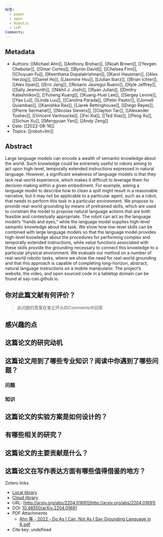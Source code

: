 ```yaml
---
标签:
  - paper
  - open
  - Robotic
  - LLM
Comments:
---
```

## Metadata
      
* Authors: [[Michael Ahn]], [[Anthony Brohan]], [[Noah Brown]], [[Yevgen Chebotar]], [[Omar Cortes]], [[Byron David]], [[Chelsea Finn]], [[Chuyuan Fu]], [[Keerthana Gopalakrishnan]], [[Karol Hausman]], [[Alex Herzog]], [[Daniel Ho]], [[Jasmine Hsu]], [[Julian Ibarz]], [[Brian Ichter]], [[Alex Irpan]], [[Eric Jang]], [[Rosario Jauregui Ruano]], [[Kyle Jeffrey]], [[Sally Jesmonth]], [[Nikhil J. Joshi]], [[Ryan Julian]], [[Dmitry Kalashnikov]], [[Yuheng Kuang]], [[Kuang-Huei Lee]], [[Sergey Levine]], [[Yao Lu]], [[Linda Luu]], [[Carolina Parada]], [[Peter Pastor]], [[Jornell Quiambao]], [[Kanishka Rao]], [[Jarek Rettinghouse]], [[Diego Reyes]], [[Pierre Sermanet]], [[Nicolas Sievers]], [[Clayton Tan]], [[Alexander Toshev]], [[Vincent Vanhoucke]], [[Fei Xia]], [[Ted Xiao]], [[Peng Xu]], [[Sichun Xu]], [[Mengyuan Yan]], [[Andy Zeng]]      
* Date: [[2022-08-16]]   
* Topics: [[robot+llm]]   
  

## Abstract

Large language models can encode a wealth of semantic knowledge about the world. Such knowledge could be extremely useful to robots aiming to act upon high-level, temporally extended instructions expressed in natural language. However, a signiﬁcant weakness of language models is that they lack real-world experience, which makes it difﬁcult to leverage them for decision making within a given embodiment. For example, asking a language model to describe how to clean a spill might result in a reasonable narrative, but it may not be applicable to a particular agent, such as a robot, that needs to perform this task in a particular environment. We propose to provide real-world grounding by means of pretrained skills, which are used to constrain the model to propose natural language actions that are both feasible and contextually appropriate. The robot can act as the language model’s “hands and eyes,” while the language model supplies high-level semantic knowledge about the task. We show how low-level skills can be combined with large language models so that the language model provides high-level knowledge about the procedures for performing complex and temporally extended instructions, while value functions associated with these skills provide the grounding necessary to connect this knowledge to a particular physical environment. We evaluate our method on a number of real-world robotic tasks, where we show the need for real-world grounding and that this approach is capable of completing long-horizon, abstract, natural language instructions on a mobile manipulator. The project’s website, the video, and open sourced code in a tabletop domain can be found at say-can.github.io.


## 你对此篇文献有何评价？

>此问题的答案在笔记开头的Comments中回答


## 感兴趣的点



## 这篇论文的研究动机




## 这篇论文用到了哪些专业知识？阅读中你遇到了哪些问题？ 
### 问题
### 知识


## 这篇论文的实验方案是如何设计的？ 




## 有哪些相关的研究？




## 这篇论文的主要贡献是什么？



## 这篇论文在写作表达方面有哪些值得借鉴的地方？





Zotero links

* [Local library](zotero://select/items/1_CH89JT8Z)    
* [Cloud library](http://zotero.org/users/12537825/items/CH89JT8Z)  
* URL: [http://arxiv.org/abs/2204.01691](http://arxiv.org/abs/2204.01691)  
* DOI: [10.48550/arXiv.2204.01691](https://doi.org/10.48550/arXiv.2204.01691)    
* PDF Attachments
	- [Ahn 等 - 2022 - Do As I Can, Not As I Say Grounding Language in R.pdf](zotero://open-pdf/library/items/SQ7V49UI)  
* Cite key: undefined
